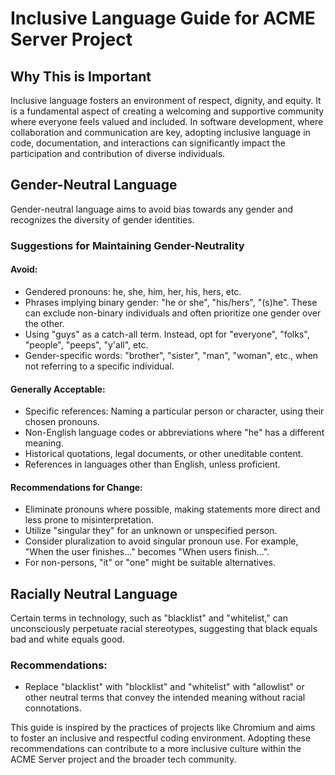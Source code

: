 # Inclusive Language Guide for ACME Server Project

## Why This is Important

Inclusive language fosters an environment of respect, dignity, and equity. It is a fundamental aspect of creating a welcoming and supportive community where everyone feels valued and included. In software development, where collaboration and communication are key, adopting inclusive language in code, documentation, and interactions can significantly impact the participation and contribution of diverse individuals.

## Gender-Neutral Language

Gender-neutral language aims to avoid bias towards any gender and recognizes the diversity of gender identities.

### Suggestions for Maintaining Gender-Neutrality

#### Avoid:

- Gendered pronouns: he, she, him, her, his, hers, etc.
- Phrases implying binary gender: "he or she", "his/hers", "(s)he". These can exclude non-binary individuals and often prioritize one gender over the other.
- Using "guys" as a catch-all term. Instead, opt for "everyone", "folks", "people", "peeps", "y'all", etc.
- Gender-specific words: "brother", "sister", "man", "woman", etc., when not referring to a specific individual.

#### Generally Acceptable:

- Specific references: Naming a particular person or character, using their chosen pronouns.
- Non-English language codes or abbreviations where "he" has a different meaning.
- Historical quotations, legal documents, or other uneditable content.
- References in languages other than English, unless proficient.

#### Recommendations for Change:

- Eliminate pronouns where possible, making statements more direct and less prone to misinterpretation.
- Utilize "singular they" for an unknown or unspecified person.
- Consider pluralization to avoid singular pronoun use. For example, "When the user finishes..." becomes "When users finish...".
- For non-persons, "it" or "one" might be suitable alternatives.

## Racially Neutral Language

Certain terms in technology, such as "blacklist" and "whitelist," can unconsciously perpetuate racial stereotypes, suggesting that black equals bad and white equals good.

### Recommendations:

- Replace "blacklist" with "blocklist" and "whitelist" with "allowlist" or other neutral terms that convey the intended meaning without racial connotations.

This guide is inspired by the practices of projects like Chromium and aims to foster an inclusive and respectful coding environment. Adopting these recommendations can contribute to a more inclusive culture within the ACME Server project and the broader tech community.
